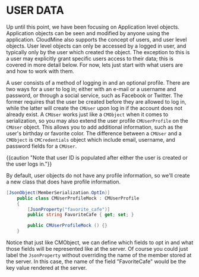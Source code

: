 # USER DATA

Up until this point, we have been focusing on Application level objects. Application objects can be seen and modified by anyone using the application. CloudMine also supports the concept of users, and user level objects. User level objects can only be accessed by a logged in user, and typically only by the user which created the object. The exception to this is a user may explicitly grant specific users access to their data; this is covered in more detail below. For now, lets just start with what users are and how to work with them.

A user consists of a method of logging in and an optional profile. There are two ways for a user to log in; either with an e-mail or a username and password, or through a social service, such as Facebook or Twitter. The former requires that the user be created before they are allowed to log in, while the latter will create the `CMUser` upon log in if the account does not already exist. A `CMUser` works just like a `CMObject` when it comes to serialization, so you may also extend the user profile `CMUserProfile` on the `CMUser` object. This allows you to add additional information, such as the user's birthday or favorite color. The difference between a `CMUser` and a `CMObject` is `CMCredentials` object which include email, username, and password fields for a `CMUser`. 

{{caution "Note that user ID is populated after either the user is created or the user logs in."}}

By default, user objects do not have any profile information, so we'll create a new class that does have profile information.

```csharp
[JsonObject(MemberSerialization.OptIn)]
	public class CMUserProfileMock : CMUserProfile
	{
		[JsonProperty("favorite_cafe")]
		public string FavoriteCafe { get; set; }

		public CMUserProfileMock () {}
	}
```

Notice that just like CMObject, we can define which fields to opt in and what those fields will be represented like at the server. Of course you could just label the `JsonProperty` without overriding the name of the member stored at the server. In this case, the name of the field "FavoriteCafe" would be the key value rendered at the server.
